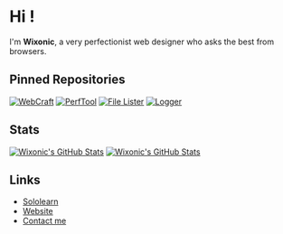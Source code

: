 # Hi !
I'm **Wixonic**, a very perfectionist web designer who asks the best from browsers.

## Pinned Repositories

[![WebCraft](https://github-readme-stats.vercel.app/api/pin/?username=Wixonic&repo=WebCraft&show_icons=true)](https://github.com/Wixonic/WebCraft)
[![PerfTool](https://github-readme-stats.vercel.app/api/pin/?username=Wixonic&repo=PerfTool&show_icons=true)](https://github.com/Wixonic/PerfTool)
[![File Lister](https://github-readme-stats.vercel.app/api/pin/?username=Wixonic&repo=File-Lister&show_icons=true)](https://github.com/Wixonic/File-Lister)
[![Logger](https://github-readme-stats.vercel.app/api/pin/?username=Wixonic&repo=Logger&show_icons=true)](https://github.com/Wixonic/Logger)

## Stats

[![Wixonic's GitHub Stats](https://github-readme-stats.vercel.app/api?include_all_commits=true&username=Wixonic&count_private=true&show_icons=true)](https://github.com/Wixonic)
[![Wixonic's GitHub Stats](https://github-readme-stats.vercel.app/api/top-langs/?username=Wixonic&count_private=true&show_icons=true)](https://github.com/Wixonic)

## Links

- [Sololearn](https://www.sololearn.com/profile/16606191/?ref=app)
- [Website](https://wixonic.fr)
- [Contact me](mailto:contact@wixonic.fr)
